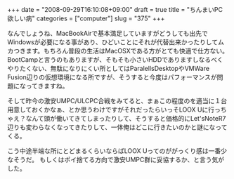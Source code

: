 +++
date = "2008-09-29T16:10:08+09:00"
draft = true
title = "ちんまいPC欲しい病"
categories = ["computer"]
slug = "375"
+++

なんでしょうね、MacBookAirで基本満足していますがどうしても出先でWindowsが必要になる事があり、ひどいことにそれが代替出来かったりしてムカつきます。もちろん普段の生活はMacOSXである方がとても快適で仕方ない。BootCampと言うのもありますが、そもそも小さいHDDでありますしなるべくやりたくない、無駄になりにくい所としてはParalellsDesktopやVMWare
Fusion辺りの仮想環境になる所ですが、そうすると今度はパフォーマンスが問題になってきますね。

そして昨今の激安UMPC/ULCPC合戦をみてると、まぁこの程度のを適当に１台用意しておくかなぁ、とか思うわけですがそれだったらいっそLOOX
Uに行っちゃえ？なんて頭が働いてきてしまったりして、そうすると価格的にLet'sNoteR7辺りも変わらなくなってきたりして、一体俺はどこに行きたいのかと謎になってくる。

こう中途半端な所にとどまるくらいならばLOOX Uってのががっくり感は一番少なそうだ。
もしくはポイ捨てる方向で激安UMPC群に妥協するか、と言う気がした。
